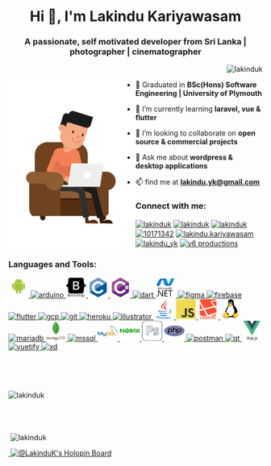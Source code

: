 <h1 align="center">Hi 👋, I'm Lakindu Kariyawasam</h1>
<h3 align="center">A passionate, self motivated developer from Sri Lanka | photographer | cinematographer</h3>

<p align="right"> <img src="https://komarev.com/ghpvc/?username=lakinduk" alt="lakinduk" /> </p>

<img align="left" alt="GIF" src="assets/working-small.gif" style="width:50%" />

- 🔭 Graduated in **BSc(Hons) Software Engineering | University of Plymouth**

- 🌱 I’m currently learning **laravel, vue & flutter**

- 👯 I’m looking to collaborate on **open source & commercial projects**

- 💬 Ask me about **wordpress & desktop applications**

- 📫 find me at **lakindu.yk@gmail.com**

<p align="left">
<h3 align="left">Connect with me:</h3>
<a href="https://dev.to/lakinduk" target="blank"><img align="center"
        src="https://cdn.jsdelivr.net/npm/simple-icons@3.0.1/icons/dev-dot-to.svg" alt="lakinduk" height="30"
        width="40" /></a>
<a href="https://twitter.com/lakinduk" target="blank"><img align="center"
        src="https://cdn.jsdelivr.net/npm/simple-icons@3.0.1/icons/twitter.svg" alt="lakinduk" height="30"
        width="40" /></a>
<a href="https://linkedin.com/in/lakinduk" target="blank"><img align="center"
        src="https://cdn.jsdelivr.net/npm/simple-icons@3.0.1/icons/linkedin.svg" alt="lakinduk" height="30"
        width="40" /></a>
<a href="https://stackoverflow.com/users/10171342" target="blank"><img align="center"
        src="https://cdn.jsdelivr.net/npm/simple-icons@3.0.1/icons/stackoverflow.svg" alt="10171342" height="30"
        width="40" /></a>
<a href="https://fb.com/lakindu.kariyawasam" target="blank"><img align="center"
        src="https://cdn.jsdelivr.net/npm/simple-icons@3.0.1/icons/facebook.svg" alt="lakindu.kariyawasam" height="30"
        width="40" /></a>
<a href="https://instagram.com/lakindu_yk" target="blank"><img align="center"
        src="https://cdn.jsdelivr.net/npm/simple-icons@3.0.1/icons/instagram.svg" alt="lakindu_yk" height="30"
        width="40" /></a>
<a href="https://www.youtube.com/channel/UCh2cK_tmt36K6r7EvVaGbag" target="blank"><img align="center"
        src="https://cdn.jsdelivr.net/npm/simple-icons@3.0.1/icons/youtube.svg" alt="y6 productions" height="30"
        width="40" /></a>
</p>

<h3 align="left">Languages and Tools:</h3>
<p align="left"> <a href="https://developer.android.com" target="_blank"> <img src="https://raw.githubusercontent.com/devicons/devicon/master/icons/android/android-original-wordmark.svg" alt="android" width="40" height="40"/> </a> <a href="https://www.arduino.cc/" target="_blank"> <img src="https://cdn.worldvectorlogo.com/logos/arduino-1.svg" alt="arduino" width="40" height="40"/> </a> <a href="https://getbootstrap.com" target="_blank"> <img src="https://raw.githubusercontent.com/devicons/devicon/master/icons/bootstrap/bootstrap-plain-wordmark.svg" alt="bootstrap" width="40" height="40"/> </a> <a href="https://www.cprogramming.com/" target="_blank"> <img src="https://raw.githubusercontent.com/devicons/devicon/master/icons/c/c-original.svg" alt="c" width="40" height="40"/> </a> <a href="https://www.w3schools.com/cs/" target="_blank"> <img src="https://raw.githubusercontent.com/devicons/devicon/master/icons/csharp/csharp-original.svg" alt="csharp" width="40" height="40"/> </a> <a href="https://dart.dev" target="_blank"> <img src="https://www.vectorlogo.zone/logos/dartlang/dartlang-icon.svg" alt="dart" width="40" height="40"/> </a> <a href="https://dotnet.microsoft.com/" target="_blank"> <img src="https://raw.githubusercontent.com/devicons/devicon/master/icons/dot-net/dot-net-original-wordmark.svg" alt="dotnet" width="40" height="40"/> </a> <a href="https://www.figma.com/" target="_blank"> <img src="https://www.vectorlogo.zone/logos/figma/figma-icon.svg" alt="figma" width="40" height="40"/> </a> <a href="https://firebase.google.com/" target="_blank"> <img src="https://www.vectorlogo.zone/logos/firebase/firebase-icon.svg" alt="firebase" width="40" height="40"/> </a> <a href="https://flutter.dev" target="_blank"> <img src="https://www.vectorlogo.zone/logos/flutterio/flutterio-icon.svg" alt="flutter" width="40" height="40"/> </a> <a href="https://cloud.google.com" target="_blank"> <img src="https://www.vectorlogo.zone/logos/google_cloud/google_cloud-icon.svg" alt="gcp" width="40" height="40"/> </a> <a href="https://git-scm.com/" target="_blank"> <img src="https://www.vectorlogo.zone/logos/git-scm/git-scm-icon.svg" alt="git" width="40" height="40"/> </a> <a href="https://heroku.com" target="_blank"> <img src="https://www.vectorlogo.zone/logos/heroku/heroku-icon.svg" alt="heroku" width="40" height="40"/> </a> <a href="https://www.adobe.com/in/products/illustrator.html" target="_blank"> <img src="https://www.vectorlogo.zone/logos/adobe_illustrator/adobe_illustrator-icon.svg" alt="illustrator" width="40" height="40"/> </a> <a href="https://www.java.com" target="_blank"> <img src="https://raw.githubusercontent.com/devicons/devicon/master/icons/java/java-original.svg" alt="java" width="40" height="40"/> </a> <a href="https://developer.mozilla.org/en-US/docs/Web/JavaScript" target="_blank"> <img src="https://raw.githubusercontent.com/devicons/devicon/master/icons/javascript/javascript-original.svg" alt="javascript" width="40" height="40"/> </a> <a href="https://laravel.com/" target="_blank"> <img src="https://raw.githubusercontent.com/devicons/devicon/master/icons/laravel/laravel-plain-wordmark.svg" alt="laravel" width="40" height="40"/> </a> <a href="https://www.linux.org/" target="_blank"> <img src="https://raw.githubusercontent.com/devicons/devicon/master/icons/linux/linux-original.svg" alt="linux" width="40" height="40"/> </a> <a href="https://mariadb.org/" target="_blank"> <img src="https://www.vectorlogo.zone/logos/mariadb/mariadb-icon.svg" alt="mariadb" width="40" height="40"/> </a> <a href="https://www.mongodb.com/" target="_blank"> <img src="https://raw.githubusercontent.com/devicons/devicon/master/icons/mongodb/mongodb-original-wordmark.svg" alt="mongodb" width="40" height="40"/> </a> <a href="https://www.microsoft.com/en-us/sql-server" target="_blank"> <img src="https://www.svgrepo.com/show/303229/microsoft-sql-server-logo.svg" alt="mssql" width="40" height="40"/> </a> <a href="https://www.mysql.com/" target="_blank"> <img src="https://raw.githubusercontent.com/devicons/devicon/master/icons/mysql/mysql-original-wordmark.svg" alt="mysql" width="40" height="40"/> </a> <a href="https://www.nginx.com" target="_blank"> <img src="https://raw.githubusercontent.com/devicons/devicon/master/icons/nginx/nginx-original.svg" alt="nginx" width="40" height="40"/> </a> <a href="https://www.photoshop.com/en" target="_blank"> <img src="https://raw.githubusercontent.com/devicons/devicon/master/icons/photoshop/photoshop-line.svg" alt="photoshop" width="40" height="40"/> </a> <a href="https://www.php.net" target="_blank"> <img src="https://raw.githubusercontent.com/devicons/devicon/master/icons/php/php-original.svg" alt="php" width="40" height="40"/> </a> <a href="https://postman.com" target="_blank"> <img src="https://www.vectorlogo.zone/logos/getpostman/getpostman-icon.svg" alt="postman" width="40" height="40"/> </a> <a href="https://www.qt.io/" target="_blank"> <img src="https://upload.wikimedia.org/wikipedia/commons/0/0b/Qt_logo_2016.svg" alt="qt" width="40" height="40"/> </a> <a href="https://vuejs.org/" target="_blank"> <img src="https://raw.githubusercontent.com/devicons/devicon/master/icons/vuejs/vuejs-original-wordmark.svg" alt="vuejs" width="40" height="40"/> </a> <a href="https://vuetifyjs.com/en/" target="_blank"> <img src="https://bestofjs.org/logos/vuetify.svg" alt="vuetify" width="40" height="40"/> </a> <a href="https://www.adobe.com/products/xd.html" target="_blank"> <img src="https://cdn.worldvectorlogo.com/logos/adobe-xd.svg" alt="xd" width="40" height="40"/> </a> </p> <br/>
            <br/>
&nbsp;&nbsp;&nbsp;&nbsp;&nbsp;

<p><img style="margin-bottom:5px;" src="https://github-readme-stats.vercel.app/api/top-langs/?username=lakinduk&layout=compact&theme="
        alt="lakinduk" /></p>
<br/>
<br/>
<p>&nbsp;<img  src="https://github-readme-stats.vercel.app/api?username=lakinduk&show_icons=true"
        alt="lakinduk" /></p>
<a href="https://www.holopin.io/@lakinduk"  target="blank"/> 
<p>&nbsp;<img  src="https://holopin.me/lakinduk"
        alt="@LakinduK's Holopin Board" /></p>        
</a>
